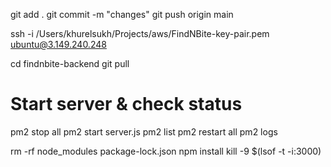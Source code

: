 git add .
git commit -m "changes"
git push origin main

ssh -i /Users/khurelsukh/Projects/aws/FindNBite-key-pair.pem ubuntu@3.149.240.248

cd findnbite-backend
git pull

# Start server & check status
pm2 stop all
pm2 start server.js
pm2 list
pm2 restart all
pm2 logs


rm -rf node_modules package-lock.json
npm install
kill -9 $(lsof -t -i:3000)
